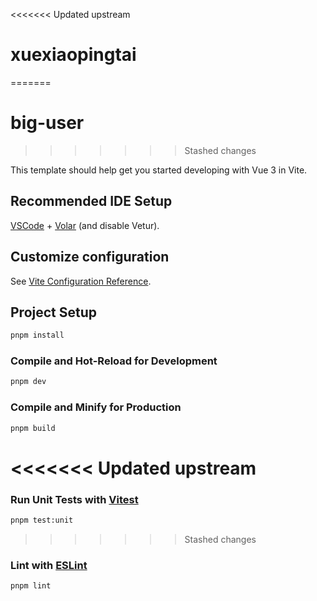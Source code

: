 <<<<<<< Updated upstream
# xuexiaopingtai
=======
# big-user
>>>>>>> Stashed changes

This template should help get you started developing with Vue 3 in Vite.

## Recommended IDE Setup

[VSCode](https://code.visualstudio.com/) + [Volar](https://marketplace.visualstudio.com/items?itemName=Vue.volar) (and disable Vetur).

## Customize configuration

See [Vite Configuration Reference](https://vitejs.dev/config/).

## Project Setup

```sh
pnpm install
```

### Compile and Hot-Reload for Development

```sh
pnpm dev
```

### Compile and Minify for Production

```sh
pnpm build
```

<<<<<<< Updated upstream
=======
### Run Unit Tests with [Vitest](https://vitest.dev/)

```sh
pnpm test:unit
```

>>>>>>> Stashed changes
### Lint with [ESLint](https://eslint.org/)

```sh
pnpm lint
```
